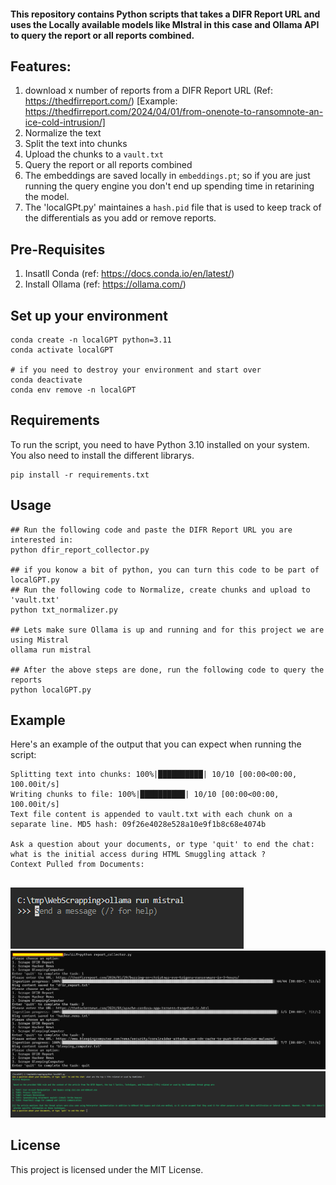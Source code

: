 #### This repository contains Python scripts that takes a DIFR Report URL and uses the Locally available models like MIstral in this case and Ollama API to query the report or all reports combined. 

## Features:
1. download x number of reports from a DIFR Report URL (Ref: https://thedfirreport.com/) [Example: https://thedfirreport.com/2024/04/01/from-onenote-to-ransomnote-an-ice-cold-intrusion/]
2. Normalize the text
3. Split the text into chunks
4. Upload the chunks to a `vault.txt`
5. Query the report or all reports combined
6. The embeddings are saved locally in `embeddings.pt`; so if you are just running the query engine you don't end up spending time in retarining the model. 
7. The 'localGPt.py' maintaines a `hash.pid` file that is used to keep track of the differentials as you add or remove reports. 

## Pre-Requisites
1. Insatll Conda (ref: https://docs.conda.io/en/latest/)
2. Install Ollama (ref: https://ollama.com/)

## Set up your environment
```
conda create -n localGPT python=3.11
conda activate localGPT

# if you need to destroy your environment and start over
conda deactivate
conda env remove -n localGPT
```

## Requirements
To run the script, you need to have Python 3.10 installed on your system. You also need to install the different  librarys.

```
pip install -r requirements.txt
```
## Usage
```
## Run the following code and paste the DIFR Report URL you are interested in:
python dfir_report_collector.py

## if you konow a bit of python, you can turn this code to be part of localGPT.py
## Run the following code to Normalize, create chunks and upload to 'vault.txt'
python txt_normalizer.py

## Lets make sure Ollama is up and running and for this project we are using Mistral
ollama run mistral

## After the above steps are done, run the following code to query the reports
python localGPT.py
```

## Example
Here's an example of the output that you can expect when running the script:

```
Splitting text into chunks: 100%|██████████| 10/10 [00:00<00:00, 100.00it/s]
Writing chunks to file: 100%|██████████| 10/10 [00:00<00:00, 100.00it/s]
Text file content is appended to vault.txt with each chunk on a separate line. MD5 hash: 09f26e4028e528a10e9f1b8c68e4074b

Ask a question about your documents, or type 'quit' to end the chat: what is the initial access during HTML Smuggling attack ?
Context Pulled from Documents: 


```
![alt text](image-1.png)
![alt text](image-2.png)
![alt text](image-3.png)

## License
This project is licensed under the MIT License.
